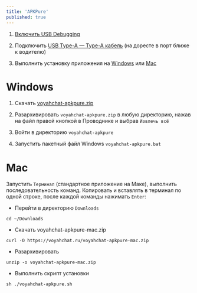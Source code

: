 ```yaml
---
title: 'APKPure'
published: true
---
```


1. [Включить USB Debugging](https://voyahchat.ru/common/usb-debugging)

2. Подключить [USB Type-A — Type-A кабель](https://voyahchat.ru/common/cable) (на доресте в порт ближе к водителю)

3. Выполнить установку приложения на [Windows](#windows) или [Mac](#mac)

# Windows

1. Скачать [voyahchat-apkpure.zip](/voyahchat-apkpure.zip)

2. Разархивировать `voyahchat-apkpure.zip` в любую директорию, нажав на файл правой кнопкой в Проводнике и выбрав `Извлечь всё`

3. Войти в директорию `voyahchat-apkpure`

4. Запустить пакетный файл Windows `voyahchat-apkpure.bat`

# Mac

Запустить `Терминал` (стандартное приложение на Маке), выполнить последовательность команд. Копировать и вставлять в терминал по одной строке, после каждой команды нажимать `Enter`:
  * Перейти в директорию `Downloads`
```
cd ~/Downloads
```
  * Скачать voyahchat-apkpure-mac.zip
```
curl -O https://voyahchat.ru/voyahchat-apkpure-mac.zip
 ```
  * Разархивировать
```
unzip -o voyahchat-apkpure-mac.zip
```
  * Выполнить скрипт установки
```
sh ./voyahchat-apkpure.sh
```

